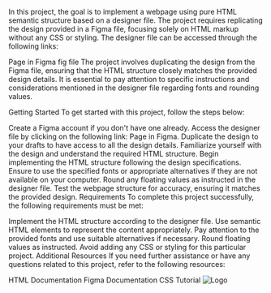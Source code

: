 In this project, the goal is to implement a webpage using pure HTML semantic structure based on a designer file. The project requires replicating the design provided in a Figma file, focusing solely on HTML markup without any CSS or styling. The designer file can be accessed through the following links:

Page in Figma
fig file
The project involves duplicating the design from the Figma file, ensuring that the HTML structure closely matches the provided design details. It is essential to pay attention to specific instructions and considerations mentioned in the designer file regarding fonts and rounding values.

Getting Started
To get started with this project, follow the steps below:

Create a Figma account if you don't have one already.
Access the designer file by clicking on the following link: Page in Figma.
Duplicate the design to your drafts to have access to all the design details.
Familiarize yourself with the design and understand the required HTML structure.
Begin implementing the HTML structure following the design specifications.
Ensure to use the specified fonts or appropriate alternatives if they are not available on your computer.
Round any floating values as instructed in the designer file.
Test the webpage structure for accuracy, ensuring it matches the provided design.
Requirements
To complete this project successfully, the following requirements must be met:

Implement the HTML structure according to the designer file.
Use semantic HTML elements to represent the content appropriately.
Pay attention to the provided fonts and use suitable alternatives if necessary.
Round floating values as instructed.
Avoid adding any CSS or styling for this particular project.
Additional Resources
If you need further assistance or have any questions related to this project, refer to the following resources:

HTML Documentation
Figma Documentation
CSS Tutorial
![Logo](../html_advanced/image.jpg)
